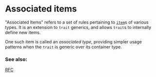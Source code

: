 # Associated items

"Associated Items" refers to a set of rules pertaining to [`item`][items]s
of various types. It is an extension to `trait` generics, and allows 
`trait`s to internally define new items.

One such item is called an *associated type*, providing simpler usage 
patterns when the `trait` is generic over its container type.

### See also:

[RFC][RFC]

[items]: https://doc.rust-lang.org/reference/items.html
[RFC]: https://github.com/rust-lang/rfcs/blob/master/text/0195-associated-items.md
